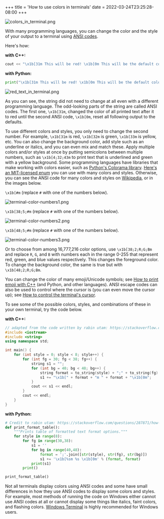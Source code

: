 +++
title = 'How to use colors in terminals'
date = 2022-03-24T23:25:28-08:00
+++

![colors_in_terminal.png](/colors_in_terminal.png)

With many programming languages, you can change the color and the style of your output to a terminal using [ANSI codes](https://en.wikipedia.org/wiki/ANSI_escape_code#SGR_(Select_Graphic_Rendition)_parameters).

Here's how:

**with C++:**

```cpp
cout << "\x1b[31m This will be red! \x1b[0m This will be the default color.";
```

**with Python:**

```python
print("\x1b[31m This will be red! \x1b[0m This will be the default color.")
```

![red_text_in_terminal.png](/red_text_in_terminal.png)

As you can see, the string did not need to change at all even with a different programming language. The odd-looking parts of the string are called ANSI codes. The first one, `\x1b[31m`, changed the color of all printed text after it to red until the second ANSI code, `\x1b[0m`, reset all following output to the defaults.

To use different colors and styles, you only need to change the second number. For example, `\x1b[31m` is red, `\x1b[32m` is green, `\x1b[33m` is yellow, etc. You can also change the background color, add style such as an underline or italics, and you can even mix and match these. Apply multiple colors and/or styles at once by putting semicolons between multiple numbers, such as `\x1b[4;32;43m` to print text that is underlined and green with a yellow background. Some programming languages have libraries that make working with colors easier, such as [Python's Colorama library](https://github.com/tartley/colorama). [Here's an MIT-licensed enum](https://github.com/wheelercj/ynot/blob/ddfc4e20041e099f971cb96e41b16bb1061fda41/ynot/terminal.h#L66) you can use with many colors and styles. Otherwise, you can see the ANSI code for many colors and styles on [Wikipedia](https://en.wikipedia.org/wiki/ANSI_escape_code#SGR_(Select_Graphic_Rendition)_parameters), or in the images below.

`\x1b[#m` (replace `#` with one of the numbers below).

![terminal-color-numbers1.png](/terminal-color-numbers1.png)

`\x1b[38;5;#m` (replace `#` with one of the numbers below).

![terminal-color-numbers2.png](/terminal-color-numbers2.png)

`\x1b[48;5;#m` (replace `#` with one of the numbers below).

![terminal-color-numbers3.png](/terminal-color-numbers3.png)

Or to choose from among 16,777,216 color options, use `\x1b[38;2;R;G;Bm` and replace `R`, `G`, and `B` with numbers each in the range 0-255 that represent red, green, and blue values respectively. This changes the foreground color. To change the background color, the same is true but with `\x1b[48;2;R;G;Bm`.

You can change the color of many emoji/Unicode symbols; see [How to print emoji with C++](https://blog.chriswheeler.dev/how-to-print-emoji-with-cpp) (and Python, and other languages). ANSI escape codes can also be used to control where the cursor is (you can even move the cursor up); see [How to control the terminal's cursor](https://blog.chriswheeler.dev/how-to-control-the-terminals-cursor).

To see some of the possible colors, styles, and combinations of these in your own terminal, try the code below.

**with C++:**

```cpp
// adapted from the code written by rabin utam: https://stackoverflow.com/questions/287871/how-to-print-colored-text-to-the-terminal
#include <iostream>
#include <string>
using namespace std;

int main() {
    for (int style = 0; style < 8; style++) {
        for (int fg = 30; fg < 38; fg++) {
            string s1 = "";
            for (int bg = 40; bg < 48; bg++) {
                string format = to_string(style) + ";" + to_string(fg) + ";" + to_string(bg);
                s1 += "\x1b[" + format + "m " + format + "\x1b[0m";
            }
            cout << s1 << endl;
        }
        cout << endl;
    }
}
```

**with Python:**

```python
# Credit to rabin utam: https://stackoverflow.com/questions/287871/how-to-print-colored-text-to-the-terminal
def print_format_table():
    """Prints table of formatted text format options."""
    for style in range(8):
        for fg in range(30,38):
            s1 = ''
            for bg in range(40,48):
                format = ';'.join([str(style), str(fg), str(bg)])
                s1 += '\x1b[%sm %s \x1b[0m' % (format, format)
            print(s1)
        print()

print_format_table()
```

Not all terminals display colors using ANSI codes and some have small differences in how they use ANSI codes to display some colors and styles. For example, most methods of running the code on Windows either cannot use ANSI codes at all or cannot display some things like italics, faint colors, and flashing colors. [Windows Terminal](https://aka.ms/terminal) is highly recommended for Windows users.
